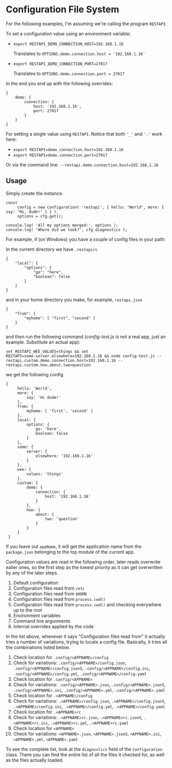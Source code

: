 Configuration File System
=========================

For the following examples, I'm assuming we're calling the program `RESTAPI`.

To set a configuration value using an environment variable:
* `export RESTAPI_DEMO_CONNECTION_HOST=192.168.1.16`
  
  Translates to `OPTIONS.demo.connection.host = '192.168.1.16'`

* `export RESTAPI_DEMO_CONNECTION_PORT=27017`
  
  Translates to `OPTIONS.demo.connection.port = 27017`

In the end you end up with the following overrides:
```
{
    demo: {
        connection: {
            host: '192.168.1.16',
            port: 27017
        }
    } 
}
```

For setting a single value using `RESTAPI`. Notice that both `'_'` and `'.'` work here:
* `export RESTAPI=demo_connection_host=192.168.1.16`
* `export RESTAPI=demo.connection.port=27017`

Or via the command line:
`--restapi.demo.connection.host=192.168.1.16`

Usage
-----
Simply create the instance.
```
const
     config = new Configuration( 'restapi', { hello: "World", more: { say: "Hi, dude!" } } ),
     options = cfg.get();

console.log( 'All my options merged:', options );
console.log( 'Where did we look?', cfg.diagnostics );
```
For example, if (on Windows) you have a couple of config files in your path:

In the current directory we have `.restapirc`
```
{
    "local": {
        "options": {
            "go": "here",
            "boolean": false
        }
    }
}
```
and in your home directory you make, for example, `restapi.json`
```
{
    "from": {
        "myhome": [ "first", "second" ]
    }
}
```
and then run the following command (_config-test.js_ is not a real app, just an example. Substitute an actual app):
```
set RESTAPI_WEE_VALUES=things && set RESTAPI=some.server.elsewhere=192.168.1.16 && node config-test.js --restapi.custom.demo.connection.host=192.168.1.16 --restapi.custom.how.about.two=question
```
we get the following config
```
{ 
     hello: 'World',
     more: { 
         say: 'Hi dude!' 
     },
     from: { 
         myhome: [ 'first', 'second' ] 
     },
     local: { 
         options: { 
             go: 'here', 
             boolean: false 
         } 
     },
     some: { 
         server: { 
             elsewhere: '192.168.1.16' 
         } 
     },
     wee: { 
         values: 'things' 
     },
     custom: { 
         demo: { 
             connection: { 
                 host: '192.168.1.16' 
             } 
         },
         how: { 
             about: { 
                 two: 'question' 
             } 
         } 
     } 
 }
```
If you leave out `appName`, it will get the application name from the `package.json` belonging to the top module of the current app.

Configuration values are read in the following order, later reads overwrite ealier ones, so the first step as the lowest priority as it can
get overwritten by any of the later steps.
1. Default configuration
2. Configuration files read from `/etc`
3. Configuration files read from `$HOME`
4. Configuration files read from `process.cwd()`
5. Configuration files read from `process.cwd()` and checking everywhere up to the root
6. Environment variables
7. Command line argunments
8. Internal overrides applied by the code

In the list above, whenever it says "Configuration files read from" it actually tries a number of variations, trying to locate a config file. Basically, it tries all the combinations listed below.
1. Check location for `.config/<APPNAME>/config`
2. Check for variations: `.config/<APPNAME>/config.json`, `.config/<APPNAME>/config.json5`, `.config/<APPNAME>/config.ini`, `.config/<APPNAME>/config.yml`, `.config/<APPNAME>/config.yaml`
3. Check location for `.config/<APPNAME>`
4. Check for variations: `.config/<APPNAME>.json`, `.config/<APPNAME>.json5`, `.config/<APPNAME>.ini`, `.config/<APPNAME>.yml`, `.config/<APPNAME>.yaml`
5. Check location for `.<APPNAME>/config`
6. Check for variations: `.<APPNAME>/config.json`, `.<APPNAME>/config.json5`, `.<APPNAME>/config.ini`, `.<APPNAME>/config.yml`, `.<APPNAME>/config.yaml`
7. Check location for `.<APPNAME>rc`
8. Check for variations: `.<APPNAME>rc.json`, `.<APPNAME>rc.json5`, `.<APPNAME>rc.ini`, `.<APPNAME>rc.yml`, `.<APPNAME>rc.yaml`
9. Check location for `<APPNAME>`
10. Check for variations: `<APPNAME>.json`, `<APPNAME>.json5`, `<APPNAME>.ini`, `<APPNAME>.yml`, `<APPNAME>.yaml`

To see the complete list, look at the `diagnostics` field of the `Configuration` class. There you can find the entire list of all the files it checked for, as well as the files actually loaded. 
